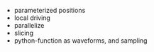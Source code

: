 
* parameterized positions
* local driving
* parallelize
* slicing
* python-function as waveforms, and sampling

